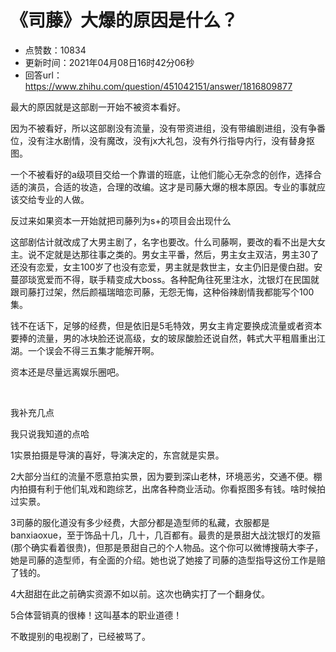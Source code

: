 # 《司藤》大爆的原因是什么？
- 点赞数：10834
- 更新时间：2021年04月08日16时42分06秒
- 回答url：https://www.zhihu.com/question/451042151/answer/1816809877
<body>
 <p data-pid="krl4_htR">最大的原因就是这部剧一开始不被资本看好。</p>
 <p data-pid="igcr3z6B">因为不被看好，所以这部剧没有流量，没有带资进组，没有带编剧进组，没有争番位，没有注水剧情，没有魔改，没有jx大礼包，没有外行指导内行，没有替身抠图。</p>
 <p data-pid="V8dNJf9i">一个不被看好的a级项目交给一个靠谱的班底，让他们能心无杂念的创作，选择合适的演员，合适的妆造，合理的改编。这才是司藤大爆的根本原因。专业的事就应该交给专业的人做。</p>
 <p data-pid="W2NZGFJU">反过来如果资本一开始就把司藤列为s+的项目会出现什么</p>
 <p data-pid="XeV2lCyC">这部剧估计就改成了大男主剧了，名字也要改。什么司藤啊，要改的看不出是大女主。说不定就是达那往事之类的。男女主平番，然后，男主女主双洁，男主30了还没有恋爱，女主100岁了也没有恋爱，男主就是救世主，女主仍旧是傻白甜。安蔓邵琰宽爱而不得，联手精变成大boss。各种配角往死里注水，沈银灯在民国就跟司藤打过架，然后颜福瑞暗恋司藤，无怨无悔，这种俗辣剧情我都能写个100集。</p>
 <p data-pid="z6057XwO">钱不在话下，足够的经费，但是依旧是5毛特效，男女主肯定要换成流量或者资本要捧的流量，男的冰块脸还说高级，女的玻尿酸脸还说自然，韩式大平粗眉重出江湖。一个误会不得三五集才能解开啊。</p>
 <p data-pid="Y5H-HgSK">资本还是尽量远离娱乐圈吧。</p>
 <p class="ztext-empty-paragraph"><br></p>
 <p data-pid="KbhIJI5e">我补充几点</p>
 <p data-pid="OggMov8t">我只说我知道的点哈</p>
 <p data-pid="eJpp45o-">1实景拍摄是导演的喜好，导演决定的，东宫就是实景。</p>
 <p data-pid="A74ke1Td">2大部分当红的流量不愿意拍实景，因为要到深山老林，环境恶劣，交通不便。棚内拍摄有利于他们轧戏和跑综艺，出席各种商业活动。你看抠图多有钱。啥时候拍过实景。</p>
 <p data-pid="u5RrOWKU">3司藤的服化道没有多少经费，大部分都是造型师的私藏，衣服都是banxiaoxue，至于饰品十几，几十，几百都有。最贵的是景甜大战沈银灯的发箍(那个确实看着很贵)，但那是景甜自己的个人物品。这个你可以微博搜萌大李子，她是司藤的造型师，有全面的介绍。她也说了她接了司藤的造型指导这份工作是赔了钱的。</p>
 <p data-pid="G7jBIb5Z">4大甜甜在此之前确实资源不如以前。这次也确实打了一个翻身仗。</p>
 <p data-pid="qlqTOnYU">5合体营销真的很棒！这叫基本的职业道德！</p>
 <p data-pid="uOQzHiOD">不敢提别的电视剧了，已经被骂了。</p>
</body>